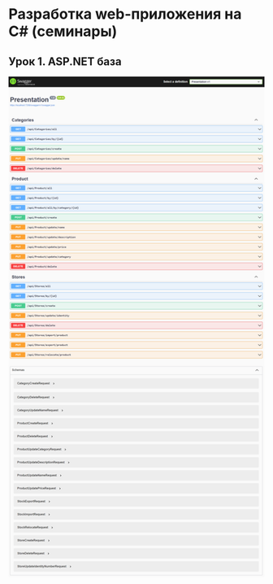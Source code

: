 # Разработка web-приложения на C# (семинары)

## Урок 1. ASP.NET база

![Alt text](./images/seminar_01.png "a title")